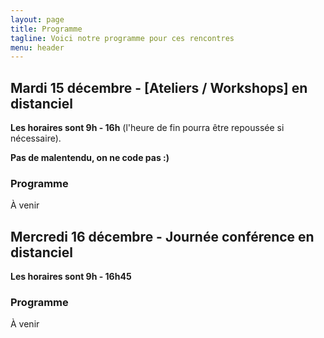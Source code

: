 ```yaml
---
layout: page
title: Programme
tagline: Voici notre programme pour ces rencontres
menu: header
---
```



## Mardi 15 décembre - [Ateliers / Workshops] en distanciel

**Les horaires sont 9h - 16h** (l'heure de fin pourra être repoussée si nécessaire).

**Pas de malentendu, on ne code pas :)**

### Programme

À venir

## Mercredi 16 décembre - Journée conférence en distanciel

**Les horaires sont 9h - 16h45**

### Programme

À venir




